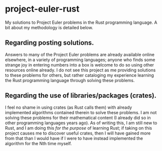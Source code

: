 # project-euler-rust
 My solutions to Project Euler problems in the Rust programming language. A bit about my methodology is detailed below.

## Regarding posting solutions.
 Answers to many of the Project Euler problems are already available online elsewhere, in a variety of programming languages; anyone who finds some strange joy in entering numbers into a box is welcome to do so using other resources online already. I do not see this project as me providing solutions to these problems for others, but rather cataloging my experience learning the Rust programming language through solving these problems.

## Regarding the use of libraries/packages (crates).
 I feel no shame in using crates (as Rust calls them) with already implemented algorithms contained therein to solve these problems. I am not solving these problems for their mathematical content (I already did so in other programming languages years ago). As of writing this, I am still new to Rust, and I am doing this *for the purpose* of learning Rust; if taking on this project causes me to discover useful crates, then I will have gained more from that than I would have if I were to have instead implemented the algorithm for the Nth time myself.